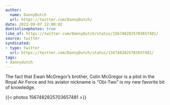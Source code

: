 ```yaml
---
author:
  name: DannyDutch
  url: https://twitter.com/DannyDutch/
date: 2022-09-07 12:00:02
dontinlinephotos: true
like_of: https://twitter.com/DannyDutch/status/1567482825703657481/
source: twitter
syndicated:
- type: twitter
  url: https://twitter.com/DannyDutch/status/1567482825703657481/
tags:
- dannydutch
---
```


The fact that Ewan McGregor’s brother, Colin McGregor is a pilot in the Royal Air Force and his aviator nickname is “Obi-Two” is my new favorite bit of knowledge. 

{{< photos 1567482825703657481 >}}